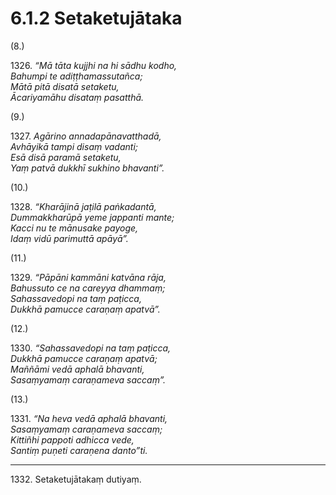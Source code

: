# 6.1.2 Setaketujātaka

(8.)

1326\. _“Mā tāta kujjhi na hi sādhu kodho,_  
_Bahumpi te adiṭṭhamassutañca;_  
_Mātā pitā disatā setaketu,_  
_Ācariyamāhu disataṃ pasatthā._  

(9.)

1327\. _Agārino annadapānavatthadā,_  
_Avhāyikā tampi disaṃ vadanti;_  
_Esā disā paramā setaketu,_  
_Yaṃ patvā dukkhī sukhino bhavanti”._  

(10.)

1328\. _“Kharājinā jaṭilā paṅkadantā,_  
_Dummakkharūpā yeme jappanti mante;_  
_Kacci nu te mānusake payoge,_  
_Idaṃ vidū parimuttā apāyā”._  

(11.)

1329\. _“Pāpāni kammāni katvāna rāja,_  
_Bahussuto ce na careyya dhammaṃ;_  
_Sahassavedopi na taṃ paṭicca,_  
_Dukkhā pamucce caraṇaṃ apatvā”._  

(12.)

1330\. _“Sahassavedopi na taṃ paṭicca,_  
_Dukkhā pamucce caraṇaṃ apatvā;_  
_Maññāmi vedā aphalā bhavanti,_  
_Sasaṃyamaṃ caraṇameva saccaṃ”._  

(13.)

1331\. _“Na heva vedā aphalā bhavanti,_  
_Sasaṃyamaṃ caraṇameva saccaṃ;_  
_Kittiñhi pappoti adhicca vede,_  
_Santiṃ puṇeti caraṇena danto”ti._  

---

1332\. Setaketujātakaṃ dutiyaṃ.
